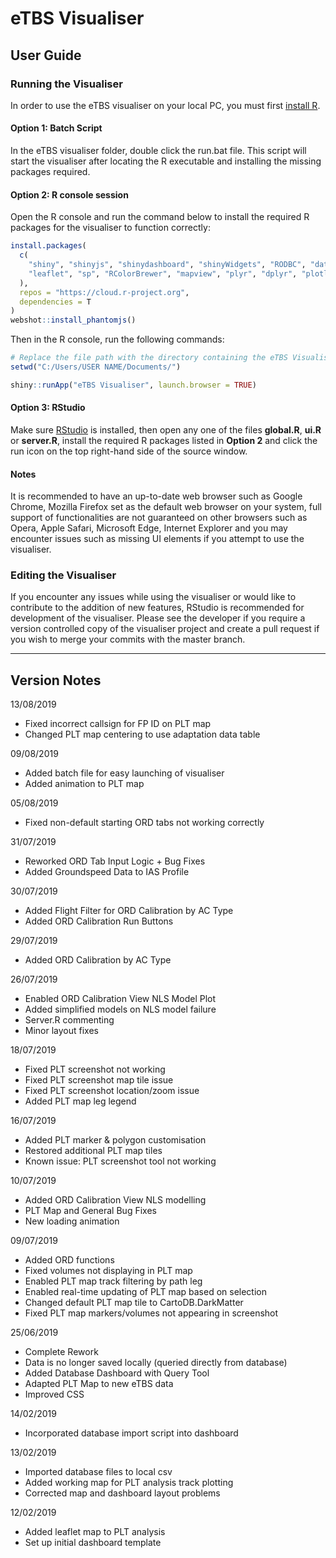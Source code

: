 # eTBS Visualiser

## User Guide

### Running the Visualiser

In order to use the eTBS visualiser on your local PC, you must first [install R](https://cloud.r-project.org/).

#### Option 1: Batch Script

In the eTBS visualiser folder, double click the run.bat file. This script will start the visualiser after locating the R executable and installing the missing packages required.

#### Option 2: R console session

Open the R console and run the command below to install the required R packages for the visualiser to function correctly:

```r
install.packages(
  c(
    "shiny", "shinyjs", "shinydashboard", "shinyWidgets", "RODBC", "data.table", "DT",
    "leaflet", "sp", "RColorBrewer", "mapview", "plyr", "dplyr", "plotly"
  ),
  repos = "https://cloud.r-project.org",
  dependencies = T
)
webshot::install_phantomjs()
```
Then in the R console, run the following commands:

```r
# Replace the file path with the directory containing the eTBS Visualiser folder
setwd("C:/Users/USER NAME/Documents/")

shiny::runApp("eTBS Visualiser", launch.browser = TRUE)
```

#### Option 3: RStudio

Make sure [RStudio](https://www.rstudio.com/products/rstudio/download/#download) is installed, then open any one of the files **global.R**, **ui.R** or **server.R**, install the required R packages listed in **Option 2** and click the run icon on the top right-hand side of the source window.

#### Notes

It is recommended to have an up-to-date web browser such as Google Chrome, Mozilla Firefox set as the default web browser on your system, full support of functionalities are not guaranteed on other browsers such as Opera, Apple Safari, Microsoft Edge, Internet Explorer and you may encounter issues such as missing UI elements if you attempt to use the visualiser.

### Editing the Visualiser

If you encounter any issues while using the visualiser or would like to contribute to the addition of new features, RStudio is recommended for development of the visualiser. Please see the developer if you require a version controlled copy of the visualiser project and create a pull request if you wish to merge your commits with the master branch.

---

## Version Notes

13/08/2019

* Fixed incorrect callsign for FP ID on PLT map
* Changed PLT map centering to use adaptation data table

09/08/2019

* Added batch file for easy launching of visualiser
* Added animation to PLT map

05/08/2019

* Fixed non-default starting ORD tabs not working correctly

31/07/2019

* Reworked ORD Tab Input Logic + Bug Fixes
* Added Groundspeed Data to IAS Profile

30/07/2019

* Added Flight Filter for ORD Calibration by AC Type
* Added ORD Calibration Run Buttons

29/07/2019

* Added ORD Calibration by AC Type

26/07/2019

* Enabled ORD Calibration View NLS Model Plot
* Added simplified models on NLS model failure
* Server.R commenting
* Minor layout fixes

18/07/2019

* Fixed PLT screenshot not working
* Fixed PLT screenshot map tile issue
* Fixed PLT screenshot location/zoom issue
* Added PLT map leg legend

16/07/2019

* Added PLT marker & polygon customisation
* Restored additional PLT map tiles
* Known issue: PLT screenshot tool not working

10/07/2019

* Added ORD Calibration View NLS modelling
* PLT Map and General Bug Fixes
* New loading animation

09/07/2019

* Added ORD functions
* Fixed volumes not displaying in PLT map
* Enabled PLT map track filtering by path leg
* Enabled real-time updating of PLT map based on selection
* Changed default PLT map tile to CartoDB.DarkMatter
* Fixed PLT map markers/volumes not appearing in screenshot

25/06/2019

* Complete Rework
* Data is no longer saved locally (queried directly from database)
* Added Database Dashboard with Query Tool
* Adapted PLT Map to new eTBS data
* Improved CSS

14/02/2019

* Incorporated database import script into dashboard

13/02/2019

* Imported database files to local csv
* Added working map for PLT analysis track plotting
* Corrected map and dashboard layout problems

12/02/2019

* Added leaflet map to PLT analysis
* Set up initial dashboard template